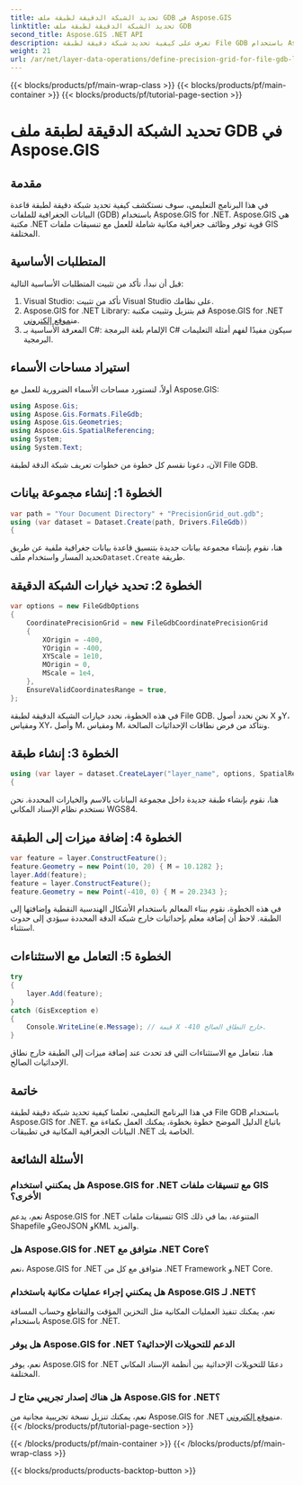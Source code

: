 ```yaml
---
title: تحديد الشبكة الدقيقة لطبقة ملف GDB في Aspose.GIS
linktitle: تحديد الشبكة الدقيقة لطبقة ملف GDB
second_title: Aspose.GIS .NET API
description: تعرف على كيفية تحديد شبكة دقيقة لطبقة File GDB باستخدام Aspose.GIS for .NET. اتبع البرنامج التعليمي خطوة بخطوة.
weight: 21
url: /ar/net/layer-data-operations/define-precision-grid-for-file-gdb-layer/
---
```


{{< blocks/products/pf/main-wrap-class >}}
{{< blocks/products/pf/main-container >}}
{{< blocks/products/pf/tutorial-page-section >}}

# تحديد الشبكة الدقيقة لطبقة ملف GDB في Aspose.GIS

## مقدمة
في هذا البرنامج التعليمي، سوف نستكشف كيفية تحديد شبكة دقيقة لطبقة قاعدة البيانات الجغرافية للملفات (GDB) باستخدام Aspose.GIS for .NET. Aspose.GIS هي مكتبة .NET قوية توفر وظائف جغرافية مكانية شاملة للعمل مع تنسيقات ملفات GIS المختلفة.
## المتطلبات الأساسية
قبل أن نبدأ، تأكد من تثبيت المتطلبات الأساسية التالية:
1. Visual Studio: تأكد من تثبيت Visual Studio على نظامك.
2.  Aspose.GIS for .NET Library: قم بتنزيل وتثبيت مكتبة Aspose.GIS for .NET من[موقع إلكتروني](https://releases.aspose.com/gis/net/).
3. المعرفة الأساسية بـ C#: الإلمام بلغة البرمجة C# سيكون مفيدًا لفهم أمثلة التعليمات البرمجية.
## استيراد مساحات الأسماء
أولاً، لنستورد مساحات الأسماء الضرورية للعمل مع Aspose.GIS:
```csharp
using Aspose.Gis;
using Aspose.Gis.Formats.FileGdb;
using Aspose.Gis.Geometries;
using Aspose.Gis.SpatialReferencing;
using System;
using System.Text;
```
الآن، دعونا نقسم كل خطوة من خطوات تعريف شبكة الدقة لطبقة File GDB.
## الخطوة 1: إنشاء مجموعة بيانات
```csharp
var path = "Your Document Directory" + "PrecisionGrid_out.gdb";
using (var dataset = Dataset.Create(path, Drivers.FileGdb))
{
```
 هنا، نقوم بإنشاء مجموعة بيانات جديدة بتنسيق قاعدة بيانات جغرافية ملفية عن طريق تحديد المسار واستخدام ملف`Dataset.Create` طريقة.
## الخطوة 2: تحديد خيارات الشبكة الدقيقة
```csharp
var options = new FileGdbOptions
{
    CoordinatePrecisionGrid = new FileGdbCoordinatePrecisionGrid
    {
        XOrigin = -400,
        YOrigin = -400,
        XYScale = 1e10,
        MOrigin = 0,
        MScale = 1e4,
    },
    EnsureValidCoordinatesRange = true,
};
```
في هذه الخطوة، نحدد خيارات الشبكة الدقيقة لطبقة File GDB. نحن نحدد أصول X وY، ومقياس XY، وأصل M، ومقياس M، ونتأكد من فرض نطاقات الإحداثيات الصالحة.
## الخطوة 3: إنشاء طبقة
```csharp
using (var layer = dataset.CreateLayer("layer_name", options, SpatialReferenceSystem.Wgs84))
{
```
هنا، نقوم بإنشاء طبقة جديدة داخل مجموعة البيانات بالاسم والخيارات المحددة. نحن نستخدم نظام الإسناد المكاني WGS84.
## الخطوة 4: إضافة ميزات إلى الطبقة
```csharp
var feature = layer.ConstructFeature();
feature.Geometry = new Point(10, 20) { M = 10.1282 };
layer.Add(feature);
feature = layer.ConstructFeature();
feature.Geometry = new Point(-410, 0) { M = 20.2343 };
```
في هذه الخطوة، نقوم ببناء المعالم باستخدام الأشكال الهندسية النقطية وإضافتها إلى الطبقة. لاحظ أن إضافة معلم بإحداثيات خارج شبكة الدقة المحددة سيؤدي إلى حدوث استثناء.
## الخطوة 5: التعامل مع الاستثناءات
```csharp
try
{
    layer.Add(feature);
}
catch (GisException e)
{
    Console.WriteLine(e.Message); // قيمة X -410 خارج النطاق الصالح.
}
```
هنا، نتعامل مع الاستثناءات التي قد تحدث عند إضافة ميزات إلى الطبقة خارج نطاق الإحداثيات الصالح.
## خاتمة
في هذا البرنامج التعليمي، تعلمنا كيفية تحديد شبكة دقيقة لطبقة File GDB باستخدام Aspose.GIS for .NET. باتباع الدليل الموضح خطوة بخطوة، يمكنك العمل بكفاءة مع البيانات الجغرافية المكانية في تطبيقات .NET الخاصة بك.
## الأسئلة الشائعة
### هل يمكنني استخدام Aspose.GIS for .NET مع تنسيقات ملفات GIS الأخرى؟
نعم، يدعم Aspose.GIS for .NET تنسيقات ملفات GIS المتنوعة، بما في ذلك Shapefile وGeoJSON وKML والمزيد.
### هل Aspose.GIS for .NET متوافق مع .NET Core؟
نعم، Aspose.GIS for .NET متوافق مع كل من .NET Framework و.NET Core.
### هل يمكنني إجراء عمليات مكانية باستخدام Aspose.GIS لـ .NET؟
نعم، يمكنك تنفيذ العمليات المكانية مثل التخزين المؤقت والتقاطع وحساب المسافة باستخدام Aspose.GIS for .NET.
### هل يوفر Aspose.GIS for .NET الدعم للتحويلات الإحداثية؟
نعم، يوفر Aspose.GIS for .NET دعمًا للتحويلات الإحداثية بين أنظمة الإسناد المكاني المختلفة.
### هل هناك إصدار تجريبي متاح لـ Aspose.GIS for .NET؟
نعم، يمكنك تنزيل نسخة تجريبية مجانية من Aspose.GIS for .NET من[موقع إلكتروني](https://releases.aspose.com/gis/net/).
{{< /blocks/products/pf/tutorial-page-section >}}

{{< /blocks/products/pf/main-container >}}
{{< /blocks/products/pf/main-wrap-class >}}

{{< blocks/products/products-backtop-button >}}
